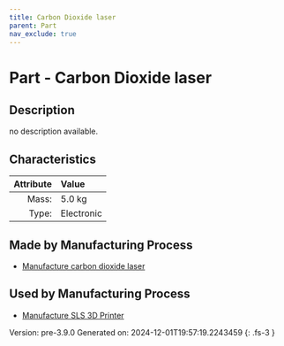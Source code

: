 ```yaml
---
title: Carbon Dioxide laser
parent: Part
nav_exclude: true
---
```

# Part - Carbon Dioxide laser

## Description
no description available.

## Characteristics

| Attribute      | Value |
|--------:|:------|
|Mass:|5.0 kg|
|Type:|Electronic|

## Made by Manufacturing Process

- [Manufacture carbon dioxide laser](../process/manufacture-carbon-dioxide-laser.html)

## Used by Manufacturing Process

- [Manufacture SLS 3D Printer](../process/manufacture-sls-3d-printer.html)


Version: pre-3.9.0 Generated on: 2024-12-01T19:57:19.2243459
{: .fs-3 }

